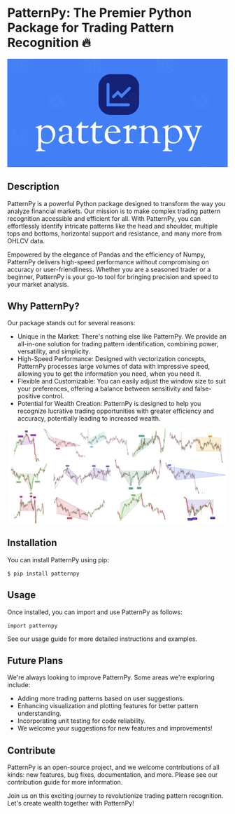 # PatternPy: The Premier Python Package for Trading Pattern Recognition 🔥
![PatternPy Logo](docs/images/logo.png)

## Description
PatternPy is a powerful Python package designed to transform the way you analyze financial markets. Our mission is to make complex trading pattern recognition accessible and efficient for all. With PatternPy, you can effortlessly identify intricate patterns like the head and shoulder, multiple tops and bottoms, horizontal support and resistance, and many more from OHLCV data.

Empowered by the elegance of Pandas and the efficiency of Numpy, PatternPy delivers high-speed performance without compromising on accuracy or user-friendliness. Whether you are a seasoned trader or a beginner, PatternPy is your go-to tool for bringing precision and speed to your market analysis.

## Why PatternPy?
Our package stands out for several reasons:

- Unique in the Market: There's nothing else like PatternPy. We provide an all-in-one solution for trading pattern identification, combining power, versatility, and simplicity.
- High-Speed Performance: Designed with vectorization concepts, PatternPy processes large volumes of data with impressive speed, allowing you to get the information you need, when you need it.
- Flexible and Customizable: You can easily adjust the window size to suit your preferences, offering a balance between sensitivity and false-positive control.
- Potential for Wealth Creation: PatternPy is designed to help you recognize lucrative trading opportunities with greater efficiency and accuracy, potentially leading to increased wealth.

![PatternPy in action](docs/images/patterns.png)

## Installation
You can install PatternPy using pip:
```
$ pip install patternpy
``` 
## Usage
Once installed, you can import and use PatternPy as follows:
```
import patternpy
```

See our usage guide for more detailed instructions and examples.

## Future Plans
We're always looking to improve PatternPy. Some areas we're exploring include:

- Adding more trading patterns based on user suggestions.
- Enhancing visualization and plotting features for better pattern understanding.
- Incorporating unit testing for code reliability.
- We welcome your suggestions for new features and improvements!

## Contribute
PatternPy is an open-source project, and we welcome contributions of all kinds: new features, bug fixes, documentation, and more. Please see our contribution guide for more information.


Join us on this exciting journey to revolutionize trading pattern recognition. Let's create wealth together with PatternPy!

